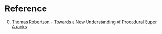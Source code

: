 # Reference

0. [Thomas Robertson - Towards a New Understanding of Procedural Super Attacks](https://www.youtube.com/watch?v=f1t4yPjfZyM)

